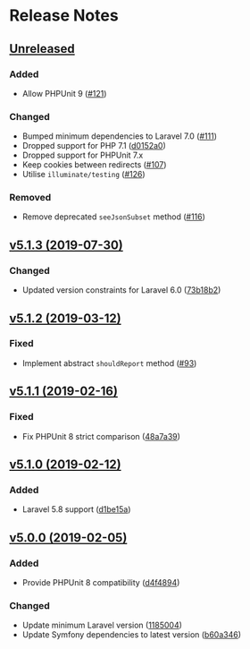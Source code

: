 # Release Notes

## [Unreleased](https://github.com/laravel/browser-kit-testing/compare/v5.1.3...master)

### Added
- Allow PHPUnit 9 ([#121](https://github.com/laravel/browser-kit-testing/pull/121))

### Changed
- Bumped minimum dependencies to Laravel 7.0 ([#111](https://github.com/laravel/browser-kit-testing/pull/111))
- Dropped support for PHP 7.1 ([d0152a0](https://github.com/laravel/browser-kit-testing/commit/d0152a091a3ada16b2fa70fab1f7e4e42eb539cf))
- Dropped support for PHPUnit 7.x
- Keep cookies between redirects ([#107](https://github.com/laravel/browser-kit-testing/pull/107))
- Utilise `illuminate/testing` ([#126](https://github.com/laravel/browser-kit-testing/pull/126))

### Removed
- Remove deprecated `seeJsonSubset` method ([#116](https://github.com/laravel/browser-kit-testing/pull/116))


## [v5.1.3 (2019-07-30)](https://github.com/laravel/browser-kit-testing/compare/v5.1.2...v5.1.3)

### Changed
- Updated version constraints for Laravel 6.0 ([73b18b2](https://github.com/laravel/browser-kit-testing/commit/73b18b2835db45b08f80c0a04cb0a74f5f384d95))


## [v5.1.2 (2019-03-12)](https://github.com/laravel/browser-kit-testing/compare/v5.1.1...v5.1.2)

### Fixed
- Implement abstract `shouldReport` method ([#93](https://github.com/laravel/browser-kit-testing/pull/93#issuecomment-468863285))


## [v5.1.1 (2019-02-16)](https://github.com/laravel/browser-kit-testing/compare/v5.1.0...v5.1.1)

### Fixed
- Fix PHPUnit 8 strict comparison ([48a7a39](https://github.com/laravel/browser-kit-testing/commit/48a7a39de5603a604a70b94671a8e89b4bb42b99))


## [v5.1.0 (2019-02-12)](https://github.com/laravel/browser-kit-testing/compare/v5.0.0...v5.1.0)

### Added
- Laravel 5.8 support ([d1be15a](https://github.com/laravel/browser-kit-testing/commit/d1be15aca3d4a1a659533600f5dfcf22a9d85aca))


## [v5.0.0 (2019-02-05)](https://github.com/laravel/browser-kit-testing/compare/v4.2.1...v5.0.0)

### Added
- Provide PHPUnit 8 compatibility ([d4f4894](https://github.com/laravel/browser-kit-testing/commit/d4f48946b29e412f477296ddb63738d0ce59a960))

### Changed
- Update minimum Laravel version ([1185004](https://github.com/laravel/browser-kit-testing/commit/1185004ceed0b841a5cc4367fcb492526a81e68a))
- Update Symfony dependencies to latest version ([b60a346](https://github.com/laravel/browser-kit-testing/commit/b60a346e783163d29a1ccc4f488b40534abb06c4))
